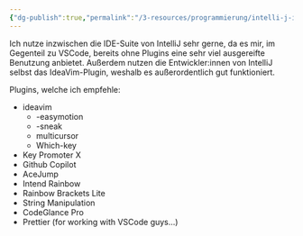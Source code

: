 ```yaml
---
{"dg-publish":true,"permalink":"/3-resources/programmierung/intelli-j-ide/intelli-j-ide/","tags":["revisitMe"],"created":"2024-06-23T19:46:00.995+02:00","updated":"2024-04-20T22:30:18.826+02:00"}
---
```



Ich nutze inzwischen die IDE-Suite von IntelliJ sehr gerne, da es mir, im Gegenteil zu VSCode, bereits ohne Plugins eine sehr viel ausgereifte Benutzung anbietet. Außerdem nutzen die Entwickler:innen von IntelliJ selbst das IdeaVim-Plugin, weshalb es außerordentlich gut funktioniert.

Plugins, welche ich empfehle:

- ideavim
	- -easymotion
	- -sneak
	- multicursor
	- Which-key
- Key Promoter X
- Github Copilot
- AceJump
- Intend Rainbow
- Rainbow Brackets Lite
- String Manipulation
- CodeGlance Pro
- Prettier (for working with VSCode guys...)
